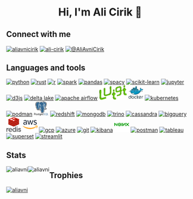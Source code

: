 <h1 align="center">Hi, I'm Ali Cirik 👋</h1>

## Connect with me

<p align="left">
  <a href="https://www.linkedin.com/comm/mynetwork/discovery-see-all?usecase=PEOPLE_FOLLOWS&followMember=aliavnicirik" target="blank"><img align="center" src="https://raw.githubusercontent.com/rahuldkjain/github-profile-readme-generator/master/src/images/icons/Social/linked-in-alt.svg" alt="aliavnicirik" height="30" /></a>
  <a href="https://stackoverflow.com/users/ali-cirik" target="blank"><img align="center" src="https://raw.githubusercontent.com/rahuldkjain/github-profile-readme-generator/master/src/images/icons/Social/stack-overflow.svg" alt="ali-cirik" height="30" /></a>
  <a href="https://www.youtube.com/@AliAvniCirik" target="blank"><img align="center" src="https://raw.githubusercontent.com/rahuldkjain/github-profile-readme-generator/master/src/images/icons/Social/youtube.svg" alt="@AliAvniCirik" height="30" /></a>
</p>

## Languages and tools
<p align="left">
  <a href="https://python.org" target="_blank" rel="noreferrer"> <img src="https://cdn.worldvectorlogo.com/logos/python-5.svg" alt="python" height="40"/></a> 
  <a href="https://www.rust-lang.org" target="_blank" rel="noreferrer"> <img src="https://cdn.worldvectorlogo.com/logos/rust.svg" alt="rust" height="40"/></a>
  <a href="https://www.r-project.org" target="_blank" rel="noreferrer"> <img src="https://www.r-project.org/Rlogo.png" alt="r" height="40"/></a>
  <a href="https://spark.apache.org" target="_blank" rel="noreferrer"> <img src="https://upload.wikimedia.org/wikipedia/commons/f/f3/Apache_Spark_logo.svg" alt="spark" height="40"/></a>
  <a href="https://pandas.pydata.org" target="_blank" rel="noreferrer"> <img src="https://cdn.worldvectorlogo.com/logos/pandas.svg" alt="pandas" height="40"/></a>
  <a href="https://spacy.io" target="_blank" rel="noreferrer"> <img src="https://upload.wikimedia.org/wikipedia/commons/8/88/SpaCy_logo.svg" alt="spacy" height="40"/></a>
  <a href="https://scikit-learn.org" target="_blank" rel="noreferrer"> <img src="https://upload.wikimedia.org/wikipedia/commons/0/05/Scikit_learn_logo_small.svg" alt="scikit-learn" height="40"/></a>
  <a href="https://jupyter.org" target="_blank" rel="noreferrer"> <img src="https://upload.wikimedia.org/wikipedia/commons/3/38/Jupyter_logo.svg" alt="jupyter" height="40"/></a>
  <a href="https://d3js.org" target="_blank" rel="noreferrer"> <img src="https://d3js.org/logo.svg" alt="d3js" height="40"/></a>
  <a href="https://delta.io/" target="_blank" rel="noreferrer"> <img src="https://delta.io/static/3bd8fea55ff57287371f4714232cd4ef/ac8f8/delta-lake-logo.webp" alt="delta lake" height="40"/></a> 
  <a href="https://airflow.apache.org/" target="_blank" rel="noreferrer"> <img src="https://cwiki.apache.org/confluence/download/attachments/145723561/airflow_transparent.png?api=v2" alt="apache airflow" height="40"/></a> 
  <a href="https://github.com/spotify/luigi" target="_blank" rel="noreferrer"> <img src="https://raw.githubusercontent.com/spotify/luigi/master/doc/luigi.png" alt="luigi" height="40"/></a> 
  <a href="https://www.docker.com/" target="_blank" rel="noreferrer"> <img src="https://raw.githubusercontent.com/devicons/devicon/master/icons/docker/docker-original-wordmark.svg" alt="docker" height="40"/></a> 
  <a href="https://kubernetes.io" target="_blank" rel="noreferrer"> <img src="https://www.vectorlogo.zone/logos/kubernetes/kubernetes-icon.svg" alt="kubernetes" height="40"/></a> 
  <a href="https://podman.io/" target="_blank" rel="noreferrer"> <img src="https://raw.githubusercontent.com/containers/common/main/logos/podman-logo-full-vert.png" alt="podman" height="40"/></a> 
  <a href="https://www.postgresql.org" target="_blank" rel="noreferrer"> <img src="https://raw.githubusercontent.com/devicons/devicon/master/icons/postgresql/postgresql-original-wordmark.svg" alt="postgresql" height="40"/></a> 
  <a href="https://aws.amazon.com/redshift/" target="_blank" rel="noreferrer"> <img src="https://cdn.worldvectorlogo.com/logos/aws-redshift-logo.svg" alt="redshift" height="40"/></a> 
  <a href="https://www.mongodb.com" target="_blank" rel="noreferrer"> <img src="https://cdn.worldvectorlogo.com/logos/mongodb-icon-1.svg" alt="mongodb" height="40"/></a> 
  <a href="https://trino.io" target="_blank" rel="noreferrer"> <img src="https://upload.wikimedia.org/wikipedia/commons/5/57/Trino-logo-w-bk.svg" alt="trino" height="40"/></a> 
  <a href="https://cassandra.apache.org/" target="_blank" rel="noreferrer"> <img src="https://cdn.worldvectorlogo.com/logos/cassandra.svg" alt="cassandra" height="40"/></a> 
  <a href="https://cloud.google.com/bigquery" target="_blank" rel="noreferrer"> <img src="https://cdn.worldvectorlogo.com/logos/google-bigquery-logo-1.svg" alt="bigquery" height="40"/></a> 
  <a href="https://redis.io" target="_blank" rel="noreferrer"> <img src="https://raw.githubusercontent.com/devicons/devicon/master/icons/redis/redis-original-wordmark.svg" alt="redis" height="40"/></a> 
  <a href="https://aws.amazon.com" target="_blank" rel="noreferrer"> <img src="https://raw.githubusercontent.com/devicons/devicon/master/icons/amazonwebservices/amazonwebservices-original-wordmark.svg" alt="aws" height="40"/></a>
  <a href="https://cloud.google.com/" target="_blank" rel="noreferrer"> <img src="https://cdn.worldvectorlogo.com/logos/google-cloud-1.svg" alt="gcp" height="40"/></a>
  <a href="https://azure.microsoft.com/en-in/" target="_blank" rel="noreferrer"> <img src="https://www.vectorlogo.zone/logos/microsoft_azure/microsoft_azure-icon.svg" alt="azure" height="40"/></a> 
  <a href="https://git-scm.com/" target="_blank" rel="noreferrer"> <img src="https://www.vectorlogo.zone/logos/git-scm/git-scm-icon.svg" alt="git" height="40"/></a> 
  <a href="https://www.elastic.co/kibana" target="_blank" rel="noreferrer"> <img src="https://www.vectorlogo.zone/logos/elasticco_kibana/elasticco_kibana-icon.svg" alt="kibana" height="40"/></a> 
  <a href="https://www.nginx.com" target="_blank" rel="noreferrer"> <img src="https://raw.githubusercontent.com/devicons/devicon/master/icons/nginx/nginx-original.svg" alt="nginx" height="40"/></a> 
  <a href="https://postman.com" target="_blank" rel="noreferrer"> <img src="https://www.vectorlogo.zone/logos/getpostman/getpostman-icon.svg" alt="postman" height="40"/></a> 
  <a href="https://www.tableau.com/" target="_blank" rel="noreferrer"> <img src="https://cdn.worldvectorlogo.com/logos/tableau-software.svg" alt="tableau" height="40"/></a> 
  <a href="https://superset.apache.org/" target="_blank" rel="noreferrer"> <img src="https://upload.wikimedia.org/wikipedia/commons/0/0e/Superset_logo.svg" alt="superset" height="40"/></a> 
  <a href="https://streamlit.io/" target="_blank" rel="noreferrer"> <img src="https://upload.wikimedia.org/wikipedia/commons/7/77/Streamlit-logo-primary-colormark-darktext.png" alt="streamlit" height="40"/></a> 
</p>

## Stats
<p align="left">
  <img align="left" src="https://github-readme-stats.vercel.app/api?username=aliavni&show_icons=true&locale=en" alt="aliavni" />
  <img align="left" src="https://github-readme-streak-stats.herokuapp.com/?user=aliavni&" alt="aliavni" />
</p>

## Trophies
<p align="left"> <a href="https://github.com/ryo-ma/github-profile-trophy"><img src="https://github-profile-trophy.vercel.app/?username=aliavni" alt="aliavni" /></a> </p>
